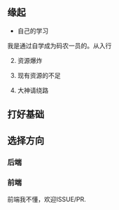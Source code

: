 ##  缘起

* 自己的学习

我是通过自学成为码农一员的。从入行

2. 资源爆炸


3. 现有资源的不足


4. 大神请绕路



## 打好基础




## 选择方向



### 后端



### 前端

前端我不懂，欢迎ISSUE/PR.